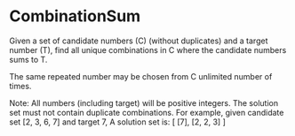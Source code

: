 # CombinationSum
Given a set of candidate numbers (C) (without duplicates) and a target number (T), find all unique  combinations in C where the candidate numbers sums to T.

The same repeated number may be chosen from C unlimited number of times.

 Note:
 All numbers (including target) will be positive integers.
 The solution set must not contain duplicate combinations.
 For example, given candidate set [2, 3, 6, 7] and target 7,
 A solution set is:
 [
 [7],
 [2, 2, 3]
 ]
